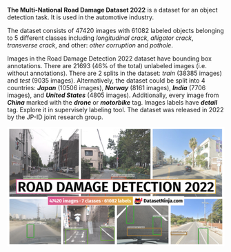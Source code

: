 **The Multi-National Road Damage Dataset 2022** is a dataset for an object detection task. It is used in the automotive industry. 

The dataset consists of 47420 images with 61082 labeled objects belonging to 5 different classes including *longitudinal crack*, *alligator crack*, *transverse crack*, and other: *other corruption* and *pothole*.

Images in the Road Damage Detection 2022 dataset have bounding box annotations. There are 21693 (46% of the total) unlabeled images (i.e. without annotations). There are 2 splits in the dataset: *train* (38385 images) and *test* (9035 images). Alternatively, the dataset could be split into 4 countries: ***Japan*** (10506 images), ***Norway*** (8161 images), ***India*** (7706 images), and ***United States*** (4805 images). Additionally, every image from ***China*** marked with the ***drone*** or ***motorbike*** tag. Images labels have ***detail*** tag. Explore it in supervisely labeling tool. The dataset was released in 2022 by the JP-ID joint research group.

<img src="https://github.com/dataset-ninja/road-damage-detector/raw/main/visualizations/poster.png">
